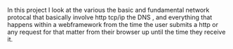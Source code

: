 In this project I look at the various the basic and fundamental network protocal that basically involve http tcp/ip  the DNS , and everything that happens within a webframework from the time the user submits a http or any request for that matter from their browser up until the time they receive it.
